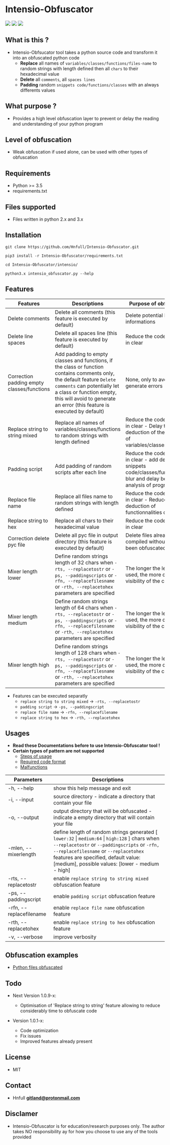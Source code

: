 # Intensio-Obfuscator

![](https://img.shields.io/badge/Python->=3.5-blue.svg)
![](https://img.shields.io/badge/Version-1.0.8.2-green.svg)
![](https://img.shields.io/badge/Licence-MIT-red.svg)

## What is this ?
- Intensio-Obfsucator tool takes a python source code and transform it into an obfuscated python code
  - **Replace** all names of `variables/classes/functions/files-name` to random strings with length defined then all `chars` to their hexadecimal value
  - **Delete** all `comments`, all `spaces lines`
  - **Padding** random `snippets code/functions/classes` with an always differents values
  
## What purpose ?
- Provides a high level obfuscation layer to prevent or delay the reading and understanding of your python program

## Level of obfuscation
- Weak obfuscation if used alone, can be used with other types of obfuscation

## Requirements
- Python >= 3.5
- requirements.txt

## Files supported
- Files written in python 2.x and 3.x 

## Installation
`git clone https://github.com/Hnfull/Intensio-Obfuscator.git`

`pip3 install -r Intensio-Obfuscator/requirements.txt`

`cd Intensio-Obfuscator/intensio/`

`python3.x intensio_obfuscator.py --help`

## Features
| Features | Descriptions | Purpose of obfuscation |
| ------ | ------ |------ | 
| Delete comments | Delete all comments (this feature is executed by default) | Delete potential behavioral informations |
| Delete line spaces | Delete all spaces line (this feature is executed by default) | Reduce the code visibility in clear |
| Correction padding empty classes/functions | Add padding to empty classes and functions, if the class or function contains comments only, the default feature `Delete comments` can potentially let a class or function empty, this will avoid to generate an error (this feature is executed by default) | None, only to avoid to generate errors|
| Replace string to string mixed | Replace all names of variables/classes/functions to random strings with length defined| Reduce the code visibility in clear - Delay the deduction of the behavior of variables/classes/functions | 
| Padding script | Add padding of random scripts after each line| Reduce the code visibility in clear - add dead snippets code/classes/functions to blur and delay behavior analysis of program |
| Replace file name | Replace all files name to random strings with length defined | Reduce the code visibility in clear - Reduce the deduction of functionnalities of files |
| Replace string to hex | Replace all chars to their hexadecimal value | Reduce the code visibility in clear |
| Correction delete pyc file | Delete all pyc file in output directory (this feature is executed by default) | Delete files already compiled without having been obfuscated before | 
| Mixer length lower | Define random strings length of 32 chars when `-rts, --replacetostr` or `-ps, --paddingscripts` or `-rfn, --replacefilesname` or `-rth, --replacetohex` parameters are specified | The longer the length is used, the more difficult the visibility of the code |
| Mixer length medium | Define random strings length of 64 chars when `-rts, --replacetostr` or `-ps, --paddingscripts` or `-rfn, --replacefilesname` or `-rth, --replacetohex` parameters are specified | The longer the length is used, the more difficult the visibility of the code |
| Mixer length high | Define random strings length of 128 chars when `-rts, --replacetostr` or `-ps, --paddingscripts` or `-rfn, --replacefilesname` or `-rth, --replacetohex` parameters are specified | The longer the length is used, the more difficult the visibility of the code |

- Features can be executed separatly
    - `replace string to string mixed` -> `-rts, --replacetostr`
    - `padding script` -> `-ps, --paddingscript`
    - `replace file name` -> `-rfn, --replacefilename`
    - `replace string to hex` -> `-rth, --replacetohex`

## Usages
- **Read these Documentations before to use Intensio-Obfuscator tool !**
- **Certain types of pattern are not supported**
    - [Steps of usage](docs/steps_usage/python_steps_usage.md)
    - [Required code format](docs/recommendations/python_code_recommendations.md)
    - [Malfunctions](docs/malfunctions/python_code_malfunctions.md)
    
| Parameters | Descriptions |
| ------ | ------ |
| -h, --help | show this help message and exit |
| -i, --input  | source directory - indicate a directory that contain your file |
| -o, --output | output directory that will be obfuscated - indicate a empty directory that will contain your file |
| -mlen, --mixerlength | define length of random strings generated [ `lower:32` \| `medium:64` \| `high:128` ] chars when `--replacetostr` or `--paddingscripts` or `-rfn, --replacefilesname` or `--replacetohex` features are specified, default value: [medium], possible values: [lower - medium - high]|
| -rts, --replacetostr | enable `replace string to string mixed` obfuscation feature |
| -ps, --paddingscript | enable `padding script` obfuscation feature |
| -rfn, --replacefilename | enable `replace file name` obfuscation feature |
| -rth, --replacetohex | enable `replace string to hex` obfuscation feature |
| -v, --verbose | improve verbosity |

## Obfuscation examples 
- [Python files obfuscated](docs/examples/python_code_examples.md)

## Todo
- Next Version 1.0.9-x:
    - Optimisation of 'Replace string to string' feature allowing to reduce considerably time to obfuscate code

- Version 1.0.1-x:
    - Code optimization
    - Fix issues
    - Improved features already present

## License
- MIT

## Contact
- Hnfull **gitland@protonmail.com**

## Disclamer
- Intensio-Obfuscator is for education/research purposes only. The author takes NO responsibility ay for how you choose to use any of the tools provided
